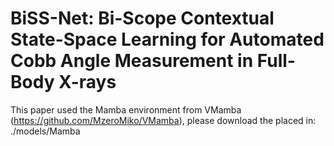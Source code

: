 # BiSS-Net: Bi-Scope Contextual State-Space Learning for Automated Cobb Angle Measurement in Full-Body X-rays

This paper used the Mamba environment from VMamba (https://github.com/MzeroMiko/VMamba), please download the placed in: ./models/Mamba
